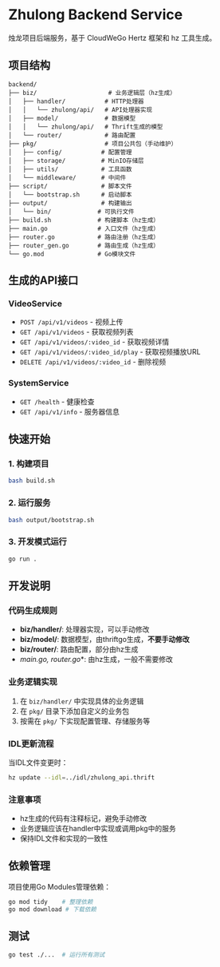 # Zhulong Backend Service

烛龙项目后端服务，基于 CloudWeGo Hertz 框架和 hz 工具生成。

## 项目结构

```
backend/
├── biz/                    # 业务逻辑层（hz生成）
│   ├── handler/           # HTTP处理器
│   │   └── zhulong/api/   # API处理器实现
│   ├── model/             # 数据模型
│   │   └── zhulong/api/   # Thrift生成的模型
│   └── router/            # 路由配置
├── pkg/                   # 项目公共包（手动维护）
│   ├── config/           # 配置管理
│   ├── storage/          # MinIO存储层
│   ├── utils/            # 工具函数
│   └── middleware/       # 中间件
├── script/               # 脚本文件
│   └── bootstrap.sh      # 启动脚本
├── output/               # 构建输出
│   └── bin/             # 可执行文件
├── build.sh             # 构建脚本（hz生成）
├── main.go              # 入口文件（hz生成）
├── router.go            # 路由注册（hz生成）
├── router_gen.go        # 路由生成（hz生成）
└── go.mod               # Go模块文件
```

## 生成的API接口

### VideoService
- `POST /api/v1/videos` - 视频上传
- `GET /api/v1/videos` - 获取视频列表
- `GET /api/v1/videos/:video_id` - 获取视频详情
- `GET /api/v1/videos/:video_id/play` - 获取视频播放URL
- `DELETE /api/v1/videos/:video_id` - 删除视频

### SystemService
- `GET /health` - 健康检查
- `GET /api/v1/info` - 服务器信息

## 快速开始

### 1. 构建项目
```bash
bash build.sh
```

### 2. 运行服务
```bash
bash output/bootstrap.sh
```

### 3. 开发模式运行
```bash
go run .
```

## 开发说明

### 代码生成规则
- **biz/handler/**: 处理器实现，可以手动修改
- **biz/model/**: 数据模型，由thriftgo生成，**不要手动修改**
- **biz/router/**: 路由配置，部分由hz生成
- **main.go, router*.go**: 由hz生成，一般不需要修改

### 业务逻辑实现
1. 在 `biz/handler/` 中实现具体的业务逻辑
2. 在 `pkg/` 目录下添加自定义的业务包
3. 按需在 `pkg/` 下实现配置管理、存储服务等

### IDL更新流程
当IDL文件变更时：
```bash
hz update --idl=../idl/zhulong_api.thrift
```

### 注意事项
- hz生成的代码有注释标记，避免手动修改
- 业务逻辑应该在handler中实现或调用pkg中的服务
- 保持IDL文件和实现的一致性

## 依赖管理

项目使用Go Modules管理依赖：
```bash
go mod tidy    # 整理依赖
go mod download # 下载依赖
```

## 测试

```bash
go test ./...  # 运行所有测试
```